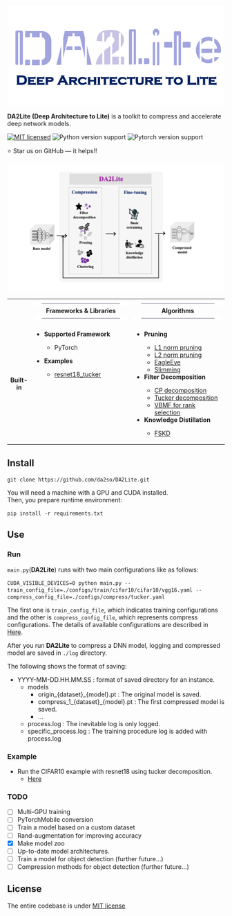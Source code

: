 <p align="center">
<img src="docs/img/da2lite_logo.png" width="600"/>
</p>


**DA2Lite (Deep Architecture to Lite)** is a toolkit to compress and accelerate deep network models.

[![MIT licensed](https://img.shields.io/badge/license-MIT-brightgreen.svg)](LICENSE)
![Python version support](https://img.shields.io/badge/python-3.6-blue.svg)
![Pytorch version support](https://img.shields.io/badge/PyTorch-1.7.0-red.svg)

:star: Star us on GitHub — it helps!!

<p align="center">
<img src="docs/img/framework.png" width="700"/>
</p>


<table>
  <tbody>
    <tr align="center" valign="bottom">
    <td>
      </td>
      <td>
         <img src="docs/img/bar.png"/>
         <b>Frameworks & Libraries</b>
         <img src="docs/img/bar.png"/>
      </td>
      <td>
         <img src="docs/img/bar.png"/>
         <b>Algorithms</b>
         <img src="docs/img/bar.png"/>
      </td>
    </tr>
    </tr>
    <tr valign="top">
    <td align="center" valign="middle">
    <b>Built-in</b>
      </td>
      <td>
      <ul>
         <li><b>Supported Framework</b></li>
            <ul>
               <li>PyTorch</li>
            </ul>
      </ul>
      <ul>
        <li><b>Examples</b></li>
            <ul>
            <li><a href='https://github.com/da2so/DA2Lite/tree/main/examples/cifar10/resnet18_tucker'>resnet18_tucker</a></li>
            </ul>
      </ul>
      </td>
      <td align="left" >
         <ul>
            <li><b>Pruning</b></li>
            <ul>
               <li><a href='https://arxiv.org/abs/1608.08710'>L1 norm pruning</a></li>
               <li><a href='https://arxiv.org/abs/1608.08710'>L2 norm pruning</a></li>
               <li><a href='https://arxiv.org/abs/2007.02491'>EagleEye</a></li>
               <li><a href='https://arxiv.org/abs/1708.06519'>Slimming</a></li>
            </ul>
            <li><b>Filter Decomposition</b></li>
            <ul>
               <li><a href='https://arxiv.org/abs/1412.6553'>CP decomposition</a></li>
               <li><a href='https://arxiv.org/abs/1511.06530'>Tucker decomposition</a></li>
               <li><a href='https://www.jmlr.org/papers/volume14/nakajima13a/nakajima13a.pdf'>VBMF for rank selection</a></li>
            </ul>
            <li><b>Knowledge Distillation</b></li>
            <ul>
               <li><a href='https://arxiv.org/abs/1812.01839'>FSKD</a></li>
            </ul>
         </ul>
      </td>
    </tr>
  </tbody>
</table>



## Install

   ```shell
   git clone https://github.com/da2so/DA2Lite.git
   ```

You will need a machine with a GPU and CUDA installed.  
Then, you prepare runtime environment:

   ```shell
   pip install -r requirements.txt
   ```

## Use


### Run

`main.py`(**DA2Lite**) runs with two main configurations like as follows:

   ```shell
   CUDA_VISIBLE_DEVICES=0 python main.py --train_config_file=./configs/train/cifar10/cifar10/vgg16.yaml --compress_config_file=./configs/compress/tucker.yaml
   ```

The first one is `train_config_file`, which indicates training configurations and the other is `compress_config_file`, which represents compress configurations.
The details of available configurations are described in [Here](configs).

After you run **DA2Lite** to compress a DNN model, logging and compressed model are saved in `./log` directory.

The following shows the format of saving:
- YYYY-MM-DD.HH.MM.SS : format of saved directory for an instance.
   - models
      - origin_{dataset}_{model}.pt : The original model is saved.
      - compress_1_{dataset}_{model}.pt : The first compressed model is saved.
      - ...
   - process.log : The inevitable log is only logged.
   - specific_process.log : The training procedure log is added with process.log


### Example 

- Run the CIFAR10 example with resnet18 using tucker decomposition.
   - [Here](examples/cifar10/resnet18_tucker/README.md)


### TODO

* [ ] Multi-GPU training
* [ ] PyTorchMobile conversion
* [ ] Train a model based on a custom dataset
* [ ] Rand-augmentation for improving accuracy
* [x] Make model zoo
* [ ] Up-to-date model architectures.
* [ ] Train a model for object detection (further future...)
* [ ] Compression methods for object detection (further future...)

## License

The entire codebase is under [MIT license](LICENSE)

